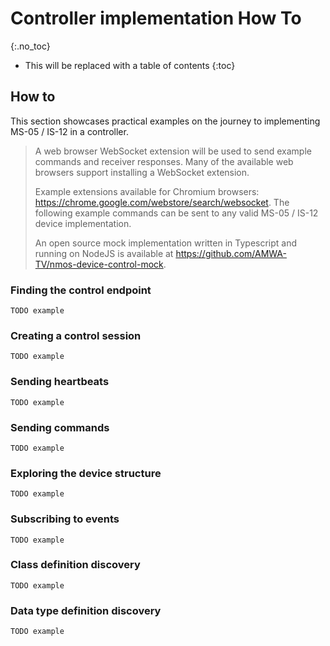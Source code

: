# Controller implementation How To

{:.no_toc}

- This will be replaced with a table of contents
{:toc}

## How to

This section showcases practical examples on the journey to implementing MS-05 / IS-12 in a controller.

> A web browser WebSocket extension will be used to send example commands and receiver responses. Many of the available web browsers support installing a WebSocket extension.
>
> Example extensions available for Chromium browsers: <https://chrome.google.com/webstore/search/websocket>.
> The following example commands can be sent to any valid MS-05 / IS-12 device implementation.
>
> An open source mock implementation written in Typescript and running on NodeJS is available at <https://github.com/AMWA-TV/nmos-device-control-mock>.

### Finding the control endpoint

`TODO example`

### Creating a control session

`TODO example`

### Sending heartbeats

`TODO example`

### Sending commands

`TODO example`

### Exploring the device structure

`TODO example`

### Subscribing to events

`TODO example`

### Class definition discovery

`TODO example`

### Data type definition discovery

`TODO example`
